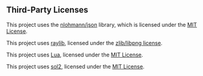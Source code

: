 ## Third-Party Licenses

This project uses the [nlohmann/json](https://github.com/nlohmann/json) library, which is licensed under the [MIT License](https://github.com/nlohmann/json/blob/develop/LICENSE.MIT).


This project uses [raylib](https://www.raylib.com/), licensed under the [zlib/libpng license](https://www.raylib.com/license.html).

This project uses [Lua](https://www.lua.org/home.html), licensed under the [MIT License](https://www.lua.org/license.html).

This project uses [sol2](https://github.com/ThePhD/sol2), licensed under the [MIT License](./sol2%20copyright).